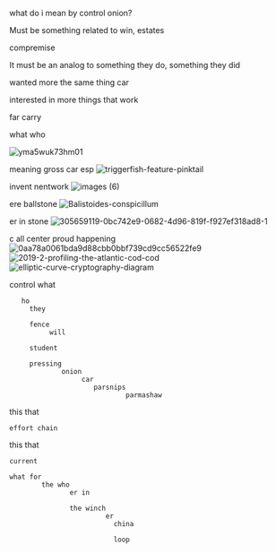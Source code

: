 what do i mean by control onion?

Must be something related to win, estates

compremise

It must be an analog to something they do, something they did

wanted more the same thing car 

interested in more things that work

far carry

what who

![yma5wuk73hm01](https://github.com/user-attachments/assets/44d485e2-b51e-4e11-8c6a-ba56e321f4d9)

meaning gross car
esp
![triggerfish-feature-pinktail](https://github.com/user-attachments/assets/061c0403-d7fb-4f3a-acaf-bd18d598914f)

invent
nentwork
![images (6)](https://github.com/user-attachments/assets/abc44c4c-36a7-4a67-860c-e540fabef81f)

ere
ballstone
![Balistoides-conspicillum](https://github.com/user-attachments/assets/17961a7b-02d3-46aa-851d-d98d79912315)

er in stone 
![305659119-0bc742e9-0682-4d96-819f-f927ef318ad8-1](https://github.com/user-attachments/assets/e50bb205-cc4d-4b8d-a606-e6bf9ec5983a)

c all center proud happening
![0aa78a0061bda9d88cbb0bbf739cd9cc56522fe9](https://github.com/user-attachments/assets/95d43c0b-d4e6-4248-94cc-20832625c007)
![2019-2-profiling-the-atlantic-cod-cod](https://github.com/user-attachments/assets/cb6ca4b5-061a-4752-a903-f337abd92e79)
![elliptic-curve-cryptography-diagram](https://github.com/user-attachments/assets/2397f1de-0750-4e83-9018-b66bf30b455f)

control
       what

       ho
         they 

         fence
              will

         student

         pressing
                 onion
                      car
                         parsnips
                                 parmashaw

this
    that

    effort chain
this
    that

    current

    what for 
            the who
                   er in 

                   the winch
                            er 
                              china

                              loop
